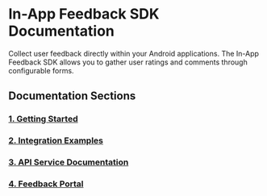 # In-App Feedback SDK Documentation

Collect user feedback directly within your Android applications.
The In-App Feedback SDK allows you to gather user ratings and comments through configurable forms.

## Documentation Sections

### [1. Getting Started](./getting-started.md)


### [2. Integration Examples](./integration-examples.md)


### [3. API Service Documentation](./api-reference.md)


### [4. Feedback Portal](./web-portal.md)
